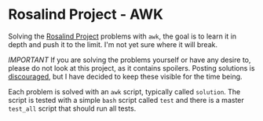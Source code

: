 Rosalind Project - AWK
======================

Solving the [Rosalind Project](http://rosalind.info) problems with `awk`, the
goal is to learn it in depth and push it to the limit. I'm not yet sure where
it will break.

*IMPORTANT* If you are solving the problems yourself or have any desire to, 
please do not look at this project, as it contains spoilers. Posting solutions
is [discouraged](http://rosalind.info/faq/#can-i-post-my-solutions-somewhere),
but I have decided to keep these visible for the time being.

Each problem is solved with an `awk` script, typically called `solution`.  The
script is tested with a simple `bash` script called `test` and there is a master
`test_all` script that should run all tests.
